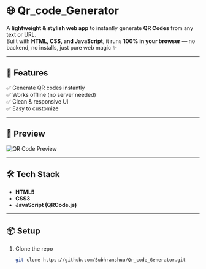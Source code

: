 # 🌐 Qr_code_Generator

A **lightweight & stylish web app** to instantly generate **QR Codes** from any text or URL.  
Built with **HTML, CSS, and JavaScript**, it runs **100% in your browser** — no backend, no installs, just pure web magic ✨

---

## 🚀 Features
✅ Generate QR codes instantly  
✅ Works offline (no server needed)  
✅ Clean & responsive UI  
✅ Easy to customize  

---

## 📸 Preview
![QR Code Preview](https://dummyimage.com/400x200/cccccc/000000&text=QR+Code+Preview)

---

## 🛠️ Tech Stack
- **HTML5**
- **CSS3**
- **JavaScript (QRCode.js)**

---

## 📦 Setup
1. Clone the repo  
   ```bash
   git clone https://github.com/Subhranshuu/Qr_code_Generator.git
